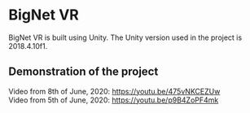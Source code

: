 # BigNet VR
BigNet VR is built using Unity.
The Unity version used in the project is 2018.4.10f1.

## Demonstration of the project
Video from 8th of June, 2020: https://youtu.be/475vNKCEZUw  
Video from 5th of June, 2020: https://youtu.be/p9B4ZoPF4mk
